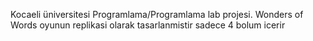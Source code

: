 Kocaeli üniversitesi Programlama/Programlama lab projesi.
Wonders of Words oyunun replikasi olarak tasarlanmistir
sadece 4 bolum icerir 
